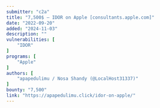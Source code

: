 ```yaml
---
submitter: "c2a"
title: "7,500$ – IDOR on Apple [consultants.apple.com]"
date: "2022-09-20"
added: "2024-11-03"
description: ""
vulnerabilities: [
    "IDOR"
]
programs: [
    "Apple"
]
authors: [
    "apapedulimu / Nosa Shandy (@LocalHost31337)"
]
bounty: "7,500"
link: "https://apapedulimu.click/idor-on-apple/"
---
```




